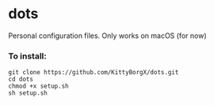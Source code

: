 # dots
Personal configuration files. Only works on macOS (for now)

### To install: 
```
git clone https://github.com/KittyBorgX/dots.git
cd dots
chmod +x setup.sh
sh setup.sh
```
